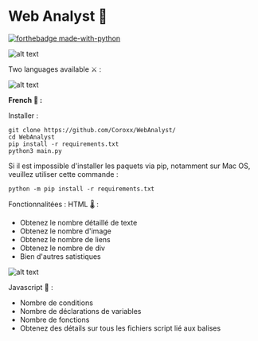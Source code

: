 # Web Analyst 🦉
[![forthebadge made-with-python](http://ForTheBadge.com/images/badges/made-with-python.svg)](https://www.python.org/)

![alt text](https://i.ibb.co/1sv2w9p/image.png)

Two languages available ⚔️ :

![alt text](https://i.ibb.co/52prBVt/image.png)

**French 🧶 :**

Installer :

```
git clone https://github.com/Coroxx/WebAnalyst/
cd WebAnalyst
pip install -r requirements.txt
python3 main.py
```
Si il est impossible d'installer les paquets via pip, notamment sur Mac OS, veuillez utiliser cette commande : 

```
python -m pip install -r requirements.txt
```
Fonctionnalitées : 
  HTML 🌡️ : 
  
  - Obtenez le nombre détaillé de texte 
  - Obtenez le nombre d'image
  - Obtenez le nombre de liens 
  - Obtenez le nombre de div 
  - Bien d'autres satistiques
  
  ![alt text](https://i.ibb.co/GQgg6Z6/image.png)
  
  Javascript 📌 : 
  
  - Nombre de conditions
  - Nombre de déclarations de variables
  - Nombre de fonctions
  - Obtenez des détails sur tous les fichiers script lié aux balises <script>

  ![alt text](https://i.ibb.co/0j0tHQB/image.png)
  
  WhoIs Scan 🩺 :
  
  ![alt text](https://i.ibb.co/99gYQf9/image.png)
  
  
  
  Possibilité de chercher des balises manuellement : 
  
   ![alt text](https://i.ibb.co/4jX5c0J/image.png)
   
  Toutes les propositions d'ajouts seront traitées :D, n'hésitez pas ! 
   
   
   
  En cas d'erreur comme celle-ci lors du whois : 
  
  ![alt text](https://i.ibb.co/ZKnsqZv/image.png) 
  
  Aucune solution n'est proposée à ce jour appart refuser l'analyse whois, tentez d'exécuter le script sur un autre système d'exploitation.
  
  


**English 🧦 :**

Install : 

```
git clone https://github.com/Coroxx/WebAnalyst/
cd WebAnalyst
pip install -r requirements.txt
python3 main.py
```
In case of pip error (Mac OS for example) you can use : 

```
python -m pip install -r requirements.txt
```

Doc translation coming soon ! 
